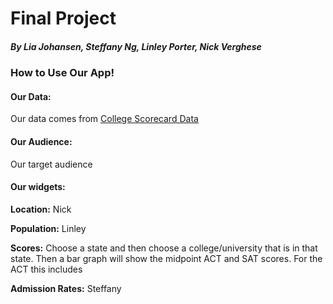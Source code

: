 # Final Project
##### By Lia Johansen, Steffany Ng, Linley Porter, Nick Verghese

### How to Use Our App!
#### Our Data:
Our data comes from [College Scorecard Data](https://collegescorecard.ed.gov/data/ )
#### Our Audience:
Our target audience
#### Our widgets:
**Location:** Nick

**Population:** Linley

**Scores:** Choose a state and then choose a college/university that is in that state. Then a bar graph will show the midpoint ACT and SAT scores. For the ACT this includes 

**Admission Rates:** Steffany
